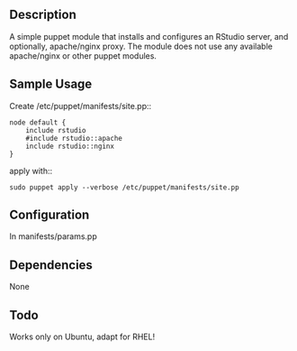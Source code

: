 Description
-----------

A simple puppet module that installs and configures an RStudio server,
and optionally, apache/nginx proxy.
The module does not use any available apache/nginx or other puppet modules.


Sample Usage
------------

Create /etc/puppet/manifests/site.pp::

    node default {
        include rstudio
        #include rstudio::apache
        include rstudio::nginx
    }

apply with::

    sudo puppet apply --verbose /etc/puppet/manifests/site.pp


Configuration
-------------

In manifests/params.pp


Dependencies
------------

None


Todo
----

Works only on Ubuntu, adapt for RHEL!
